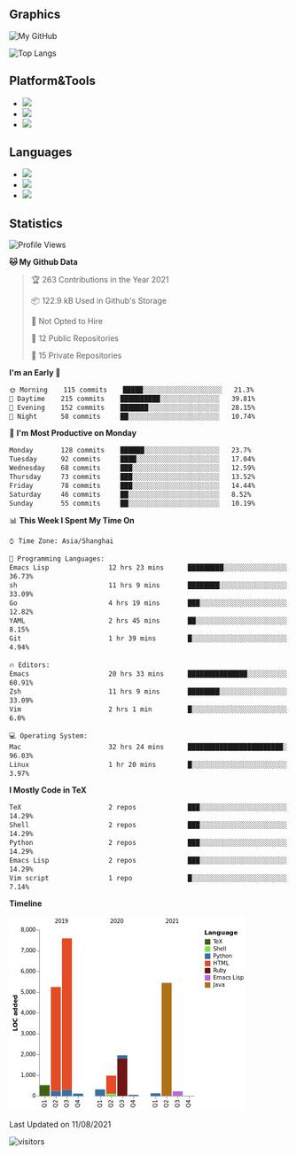 ## Graphics

![My GitHub](https://github-readme-stats.vercel.app/api?username=SteamedFish&count_private=true&show_icons=true&theme=buefy&include_all_commits=false)

![Top Langs](https://github-readme-stats.vercel.app/api/top-langs/?username=SteamedFish&theme=buefy&hide=ruby&count_private=true&show_icons=true&layout=compact)

## Platform&Tools

* [![](https://img.shields.io/badge/ArchLinux--purple?style=flat-square&logo=ArchLinux)](https://www.archlinux.org/)
* [![](https://img.shields.io/badge/Gentoo-testing-purple?style=flat-square&logo=Gentoo)](https://www.gentoo.org/)
* [![](https://img.shields.io/badge/Doom%20Emacs-28-blue?style=flat-square&logo=Gnu%20emacs&logoColor=white)](https://www.gnu.org/software/emacs/)

## Languages

* [![](https://img.shields.io/badge/-Python-3776AB?style=flat-square&logo=python&logoColor=white)](https://www.python.org/)
* [![](https://img.shields.io/badge/-Bash-00ADD8?style=flat-square&logo=Gnu-bash&logoColor=white)](https://www.gnu.org/software/bash/)
* [![](https://img.shields.io/badge/-Go-00ADD8?style=flat-square&logo=go&logoColor=white)](https://golang.org/)

## Statistics

<!--START_SECTION:waka-->
![Profile Views](http://img.shields.io/badge/Profile%20Views-9-blue)

**🐱 My Github Data** 

> 🏆 263 Contributions in the Year 2021
 > 
> 📦 122.9 kB Used in Github's Storage 
 > 
> 🚫 Not Opted to Hire
 > 
> 📜 12 Public Repositories 
 > 
> 🔑 15 Private Repositories  
 > 
**I'm an Early 🐤** 

```text
🌞 Morning    115 commits    █████░░░░░░░░░░░░░░░░░░░░   21.3% 
🌆 Daytime    215 commits    ██████████░░░░░░░░░░░░░░░   39.81% 
🌃 Evening    152 commits    ███████░░░░░░░░░░░░░░░░░░   28.15% 
🌙 Night      58 commits     ██░░░░░░░░░░░░░░░░░░░░░░░   10.74%

```
📅 **I'm Most Productive on Monday** 

```text
Monday       128 commits    ██████░░░░░░░░░░░░░░░░░░░   23.7% 
Tuesday      92 commits     ████░░░░░░░░░░░░░░░░░░░░░   17.04% 
Wednesday    68 commits     ███░░░░░░░░░░░░░░░░░░░░░░   12.59% 
Thursday     73 commits     ███░░░░░░░░░░░░░░░░░░░░░░   13.52% 
Friday       78 commits     ███░░░░░░░░░░░░░░░░░░░░░░   14.44% 
Saturday     46 commits     ██░░░░░░░░░░░░░░░░░░░░░░░   8.52% 
Sunday       55 commits     ██░░░░░░░░░░░░░░░░░░░░░░░   10.19%

```


📊 **This Week I Spent My Time On** 

```text
⌚︎ Time Zone: Asia/Shanghai

💬 Programming Languages: 
Emacs Lisp               12 hrs 23 mins      █████████░░░░░░░░░░░░░░░░   36.73% 
sh                       11 hrs 9 mins       ████████░░░░░░░░░░░░░░░░░   33.09% 
Go                       4 hrs 19 mins       ███░░░░░░░░░░░░░░░░░░░░░░   12.82% 
YAML                     2 hrs 45 mins       ██░░░░░░░░░░░░░░░░░░░░░░░   8.15% 
Git                      1 hr 39 mins        █░░░░░░░░░░░░░░░░░░░░░░░░   4.94%

🔥 Editors: 
Emacs                    20 hrs 33 mins      ███████████████░░░░░░░░░░   60.91% 
Zsh                      11 hrs 9 mins       ████████░░░░░░░░░░░░░░░░░   33.09% 
Vim                      2 hrs 1 min         █░░░░░░░░░░░░░░░░░░░░░░░░   6.0%

💻 Operating System: 
Mac                      32 hrs 24 mins      ████████████████████████░   96.03% 
Linux                    1 hr 20 mins        █░░░░░░░░░░░░░░░░░░░░░░░░   3.97%

```

**I Mostly Code in TeX** 

```text
TeX                      2 repos             ███░░░░░░░░░░░░░░░░░░░░░░   14.29% 
Shell                    2 repos             ███░░░░░░░░░░░░░░░░░░░░░░   14.29% 
Python                   2 repos             ███░░░░░░░░░░░░░░░░░░░░░░   14.29% 
Emacs Lisp               2 repos             ███░░░░░░░░░░░░░░░░░░░░░░   14.29% 
Vim script               1 repo              █░░░░░░░░░░░░░░░░░░░░░░░░   7.14%

```


**Timeline**

![Chart not found](https://raw.githubusercontent.com/SteamedFish/SteamedFish/master/charts/bar_graph.png) 


 Last Updated on 11/08/2021
<!--END_SECTION:waka-->

![visitors](https://visitor-badge.laobi.icu/badge?page_id=SteamedFish.SteamedFish)
